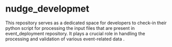 # nudge_developmet
This repository serves as a dedicated space for developers to check-in their python script for processing the input files that are present in event_deployment repository. It plays a crucial role in handling the processing and validation of various event-related data . 
